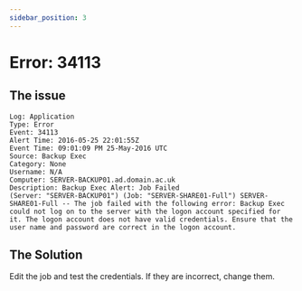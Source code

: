 ```yaml
---
sidebar_position: 3
---
```


# Error: 34113

## The issue

```
Log: Application
Type: Error
Event: 34113
Alert Time: 2016-05-25 22:01:55Z
Event Time: 09:01:09 PM 25-May-2016 UTC
Source: Backup Exec
Category: None
Username: N/A
Computer: SERVER-BACKUP01.ad.domain.ac.uk
Description: Backup Exec Alert: Job Failed
(Server: "SERVER-BACKUP01") (Job: "SERVER-SHARE01-Full") SERVER-SHARE01-Full -- The job failed with the following error: Backup Exec could not log on to the server with the logon account specified for it. The logon account does not have valid credentials. Ensure that the user name and password are correct in the logon account.
```

## The Solution

Edit the job and test the credentials. If they are incorrect, change them.